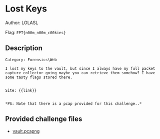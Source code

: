 # Lost Keys
Author: LOLASL

Flag: `EPT{n00m_n00m_c00kies}`
## Description
```
Category: Forensics\Web

I lost my keys to the vault, but since I always have my full packet capture collector going maybe you can retrieve them somehow? I have some tasty flags stored there.


Site: {{link}}


*PS: Note that there is a pcap provided for this challenge..*
```

## Provided challenge files
* [vault.pcapng](vault.pcapng)
